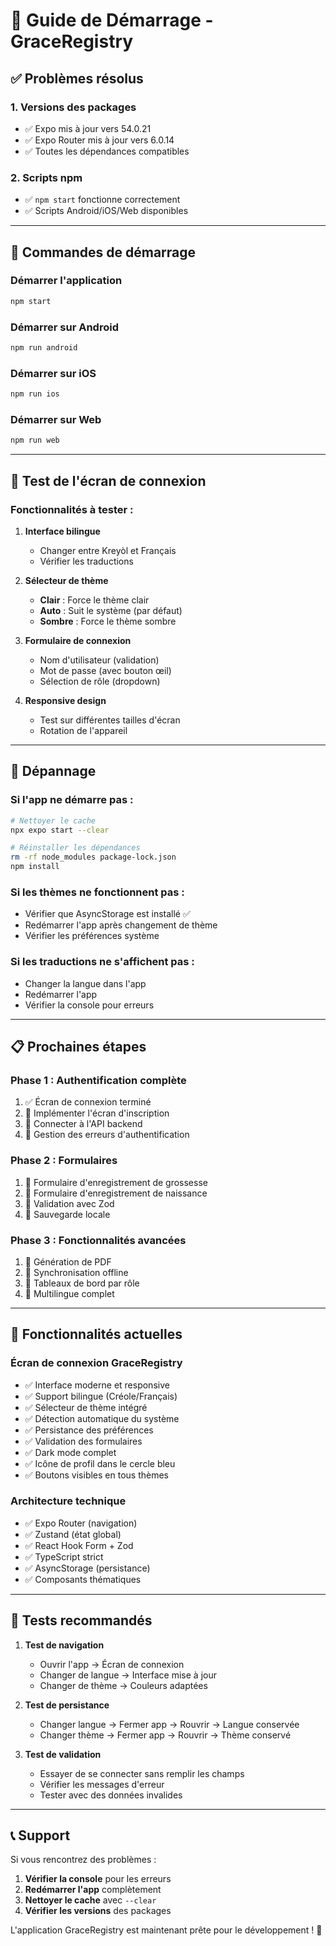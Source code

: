 # 🚀 Guide de Démarrage - GraceRegistry

## ✅ Problèmes résolus

### 1. **Versions des packages**
- ✅ Expo mis à jour vers 54.0.21
- ✅ Expo Router mis à jour vers 6.0.14
- ✅ Toutes les dépendances compatibles

### 2. **Scripts npm**
- ✅ `npm start` fonctionne correctement
- ✅ Scripts Android/iOS/Web disponibles

---

## 🎯 Commandes de démarrage

### **Démarrer l'application**
```bash
npm start
```

### **Démarrer sur Android**
```bash
npm run android
```

### **Démarrer sur iOS**
```bash
npm run ios
```

### **Démarrer sur Web**
```bash
npm run web
```

---

## 📱 Test de l'écran de connexion

### **Fonctionnalités à tester :**

1. **Interface bilingue**
   - Changer entre Kreyòl et Français
   - Vérifier les traductions

2. **Sélecteur de thème**
   - **Clair** : Force le thème clair
   - **Auto** : Suit le système (par défaut)
   - **Sombre** : Force le thème sombre

3. **Formulaire de connexion**
   - Nom d'utilisateur (validation)
   - Mot de passe (avec bouton œil)
   - Sélection de rôle (dropdown)

4. **Responsive design**
   - Test sur différentes tailles d'écran
   - Rotation de l'appareil

---

## 🔧 Dépannage

### **Si l'app ne démarre pas :**
```bash
# Nettoyer le cache
npx expo start --clear

# Réinstaller les dépendances
rm -rf node_modules package-lock.json
npm install
```

### **Si les thèmes ne fonctionnent pas :**
- Vérifier que AsyncStorage est installé ✅
- Redémarrer l'app après changement de thème
- Vérifier les préférences système

### **Si les traductions ne s'affichent pas :**
- Changer la langue dans l'app
- Redémarrer l'app
- Vérifier la console pour erreurs

---

## 📋 Prochaines étapes

### **Phase 1 : Authentification complète**
1. ✅ Écran de connexion terminé
2. 🔄 Implémenter l'écran d'inscription
3. 🔄 Connecter à l'API backend
4. 🔄 Gestion des erreurs d'authentification

### **Phase 2 : Formulaires**
1. 🔄 Formulaire d'enregistrement de grossesse
2. 🔄 Formulaire d'enregistrement de naissance
3. 🔄 Validation avec Zod
4. 🔄 Sauvegarde locale

### **Phase 3 : Fonctionnalités avancées**
1. 🔄 Génération de PDF
2. 🔄 Synchronisation offline
3. 🔄 Tableaux de bord par rôle
4. 🔄 Multilingue complet

---

## 🎨 Fonctionnalités actuelles

### **Écran de connexion GraceRegistry**
- ✅ Interface moderne et responsive
- ✅ Support bilingue (Créole/Français)
- ✅ Sélecteur de thème intégré
- ✅ Détection automatique du système
- ✅ Persistance des préférences
- ✅ Validation des formulaires
- ✅ Dark mode complet
- ✅ Icône de profil dans le cercle bleu
- ✅ Boutons visibles en tous thèmes

### **Architecture technique**
- ✅ Expo Router (navigation)
- ✅ Zustand (état global)
- ✅ React Hook Form + Zod
- ✅ TypeScript strict
- ✅ AsyncStorage (persistance)
- ✅ Composants thématiques

---

## 🧪 Tests recommandés

1. **Test de navigation**
   - Ouvrir l'app → Écran de connexion
   - Changer de langue → Interface mise à jour
   - Changer de thème → Couleurs adaptées

2. **Test de persistance**
   - Changer langue → Fermer app → Rouvrir → Langue conservée
   - Changer thème → Fermer app → Rouvrir → Thème conservé

3. **Test de validation**
   - Essayer de se connecter sans remplir les champs
   - Vérifier les messages d'erreur
   - Tester avec des données invalides

---

## 📞 Support

Si vous rencontrez des problèmes :

1. **Vérifier la console** pour les erreurs
2. **Redémarrer l'app** complètement
3. **Nettoyer le cache** avec `--clear`
4. **Vérifier les versions** des packages

L'application GraceRegistry est maintenant prête pour le développement ! 🎉

